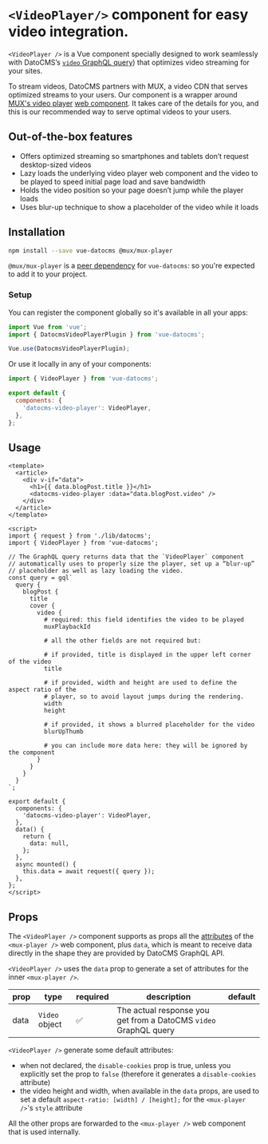# `<VideoPlayer/>` component for easy video integration.

`<VideoPlayer />` is a Vue component specially designed to work seamlessly with
DatoCMS’s [`video` GraphQL query][q]) that optimizes video streaming for your
sites.

[q]: https://www.datocms.com/docs/content-delivery-api/images-and-videos#videos

To stream videos, DatoCMS partners with MUX, a video CDN that serves optimized
streams to your users. Our component is a wrapper around 
[MUX's video player][mvp] [web component][wc]. It takes care of the details for you, and this
is our recommended way to serve optimal videos to your users.

[mvp]: https://github.com/muxinc/elements/blob/main/packages/mux-player/README.md
[wc]: https://developer.mozilla.org/en-US/docs/Web/API/Web_components

## Out-of-the-box features

- Offers optimized streaming so smartphones and tablets don’t request desktop-sized videos
- Lazy loads the underlying video player web component and the video to be
  played to speed initial page load and save bandwidth
- Holds the video position so your page doesn’t jump while the player loads
- Uses blur-up technique to show a placeholder of the video while it loads

## Installation

```sh
npm install --save vue-datocms @mux/mux-player
```

`@mux/mux-player` is a [peer dependency][pd] for `vue-datocms`: so you're
expected to add it to your project.

[pd]: https://docs.npmjs.com/cli/v10/configuring-npm/package-json#peerdependencies

### Setup

You can register the component globally so it's available in all your apps:

```js
import Vue from 'vue';
import { DatocmsVideoPlayerPlugin } from 'vue-datocms';

Vue.use(DatocmsVideoPlayerPlugin);
```

Or use it locally in any of your components:

```js
import { VideoPlayer } from 'vue-datocms';

export default {
  components: {
    'datocms-video-player': VideoPlayer,
  },
};
```

## Usage

```vue
<template>
  <article>
    <div v-if="data">
      <h1>{{ data.blogPost.title }}</h1>
      <datocms-video-player :data="data.blogPost.video" />
    </div>
  </article>
</template>

<script>
import { request } from './lib/datocms';
import { VideoPlayer } from 'vue-datocms';

// The GraphQL query returns data that the `VideoPlayer` component
// automatically uses to properly size the player, set up a “blur-up”
// placeholder as well as lazy loading the video.
const query = gql`
  query {
    blogPost {
      title
      cover {
        video {
          # required: this field identifies the video to be played
          muxPlaybackId

          # all the other fields are not required but:

          # if provided, title is displayed in the upper left corner of the video
          title

          # if provided, width and height are used to define the aspect ratio of the
          # player, so to avoid layout jumps during the rendering.
          width
          height

          # if provided, it shows a blurred placeholder for the video
          blurUpThumb

          # you can include more data here: they will be ignored by the component
        }
      }
    }
  }
`;

export default {
  components: {
    'datocms-video-player': VideoPlayer,
  },
  data() {
    return {
      data: null,
    };
  },
  async mounted() {
    this.data = await request({ query });
  },
};
</script>
```

## Props

The `<VideoPlayer />` component supports as props all the
[attributes][attributes] of the `<mux-player />` web component, plus `data`,
which is meant to receive data directly in the shape they are provided by
DatoCMS GraphQL API.

[attributes]: https://github.com/muxinc/elements/blob/main/packages/mux-player/REFERENCE.md

`<VideoPlayer />` uses the `data` prop to generate a set of attributes for the
inner `<mux-player />`.

| prop | type           | required           | description                                                      | default |
| ---- | -------------- | ------------------ | ---------------------------------------------------------------- | ------- |
| data | `Video` object | :white_check_mark: | The actual response you get from a DatoCMS `video` GraphQL query |         |

`<VideoPlayer />` generate some default attributes:

- when not declared, the `disable-cookies` prop is true, unless you explicitly
  set the prop to `false` (therefore it generates a `disable-cookies` attribute)
- the video height and width, when available in the `data` props, are used to
  set a default `aspect-ratio: [width] / [height];` for the `<mux-player />`'s
  `style` attribute

All the other props are forwarded to the `<mux-player />` web component that is used internally.
